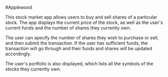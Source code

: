 #Applewood

This stock market app allows users to buy and sell shares of a particular stock. The app displays the current price of the stock, as well as the user's current funds and the number of shares they currently own.

The user can specify the number of shares they wish to purchase or sell, and then submit the transaction. If the user has sufficient funds, the transaction will go through and their funds and shares will be updated accordingly.

The user's portfolio is also displayed, which lists all the symbols of the stocks they currently own.
